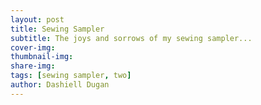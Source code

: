 ```yaml
---
layout: post
title: Sewing Sampler
subtitle: The joys and sorrows of my sewing sampler...
cover-img:
thumbnail-img:
share-img:
tags: [sewing sampler, two]
author: Dashiell Dugan
---
```



